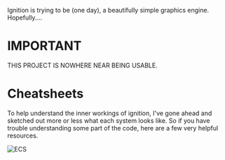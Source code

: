 Ignition is trying to be (one day), a beautifully simple graphics engine. Hopefully....

# IMPORTANT

THIS PROJECT IS NOWHERE NEAR BEING USABLE. 

# Cheatsheets

To help understand the inner workings of ignition, I've gone ahead and sketched out more or less what each system looks like. So if you have trouble understanding some part of the code, here are a few very helpful resources.

![ECS](https://docs.google.com/drawings/d/e/2PACX-1vSGxmow8gYUg3d7VZTdKDNQFaGwV0jok1Uf3_FFWkUyMIBrCF5IwcfcZX0lOEpNTjizqPoCb9NXa3xi/pub?w=2880&h=2160)

